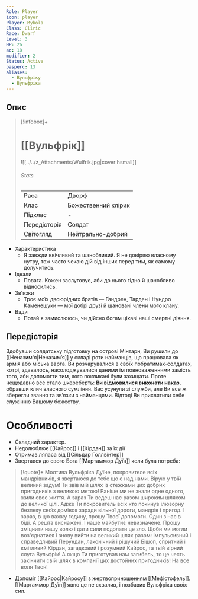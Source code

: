 ```yaml
---
Role: Player
icon: player
Player: Mykola
Class: Cliric
Race: Dwarf
Level: 3
HP: 26
ac: 18
modifier: 2
Status: Active
pasperc: 13
aliases:
  - Вульфріку
  - Вульфріка
---
```


## Опис
>[!infobox]+
># [[Вульфрік]]
>![[../../z_Attachments/Wulfrik.jpg|cover hsmall]]
>###### Stats
>|              |                |
>| ------------ | -------------- |
>| Раса         | Дворф         |
>| Клас         | Божественний клірик   |
>| Підклас      | -              |
>| Передісторія | Солдат |
>| Світогляд    | Нейтрально-добрий |
* Характеристика
	* Я завжди ввічливий та шанобливий. Я не довіряю власному нутру, тож часто чекаю дій від інших перед тим, як самому долучитись.
* Ідеали
	* Повага. Кожен заслуговує, аби до нього гідно й шанобливо відносились.
* Зв'язки
	* Троє моїх двоюрідних братів — Ґандрен, Тарден і Нундро Каменешуки — мої добрі друзі й шановані члени мого клану.
* Вади
	* Потай я замислююсь, чи дійсно богам цікаві наші смертні діяння.

## Передісторія
Здобувши солдатську підготовку на острові Мінтарн, Ви рушили до [[Неназим'я|Неназим’я]] у складі роти найманців, що працювала як армія або міська варта. Ви розчарувалися в своїх побратимах-солдатах, котрі, здавалось, насолоджувалися даними їм повноваженнями замість того, аби допомогти тим, кого покликані були захищати. Проте нещодавно все стало шкереберть: **Ви відмовилися виконати наказ**, обравши клич власного сумління. Вас усунули зі служби, але Ви все ж зберегли звання та зв’язки з найманцями. Відтоді Ви присвятили себе служінню Вашому божеству.

# Особливості

- Складний характер.
- Недолюблює [[Кайрос]] і [[Кірдан]] за їх дії
- Отримав ляпаса від [[Сільдар Голлвінтер]]
- Звертався до свого Бога [[Мартаммор Дуїн]] коли була потреба:
>[!quote]+ Молтива Вульфріка
>Дуїне, покровителе всіх мандрівників, я звертаюся до тебе що є над нами. 
>Вірую у твій великий задум!
>Ти звів мій шлях із стежками цих добрих пригодників з великою метою! Раніше ми не знали одне одного, жили своє життя. А зараз Ти ведеш нас разом широким шляхом  до великої цілі. Адже Ти покровитель всіх хто покинув ілюзорну безпеку своїх домівок заради вільної дороги, мандрів і пригод.
>І зараз, в цю важку годину, прошу Твоєї допомоги. Один з нас в біді. А решта виснажені. І наше майбутнє невизначене.
>Прошу зміцнити нашу волю і дати сили подолати це зло. Щоби ми могли воз'єднатися і знову вийти на великий шлях разом: імпульсивний і справедливий Перундан, лаконічний і рішучий Бішоп, спритний і кмітливий Кірдан, загадковий і розумний Кайрос, та твій вірний слуга Вульфрік! 
>А якщо Ти приготував нам загибель, то це честь закінчити свій шлях в компанії цих достойних пригодників!
>На все воля Твоя!
- Допоміг [[Кайрос|Кайросу]] з жертвоприношенням [[Мефістофель]].  [[Мартаммор Дуїн]] явно це не схвалив, і позбавив Вульфріка своїх сил.